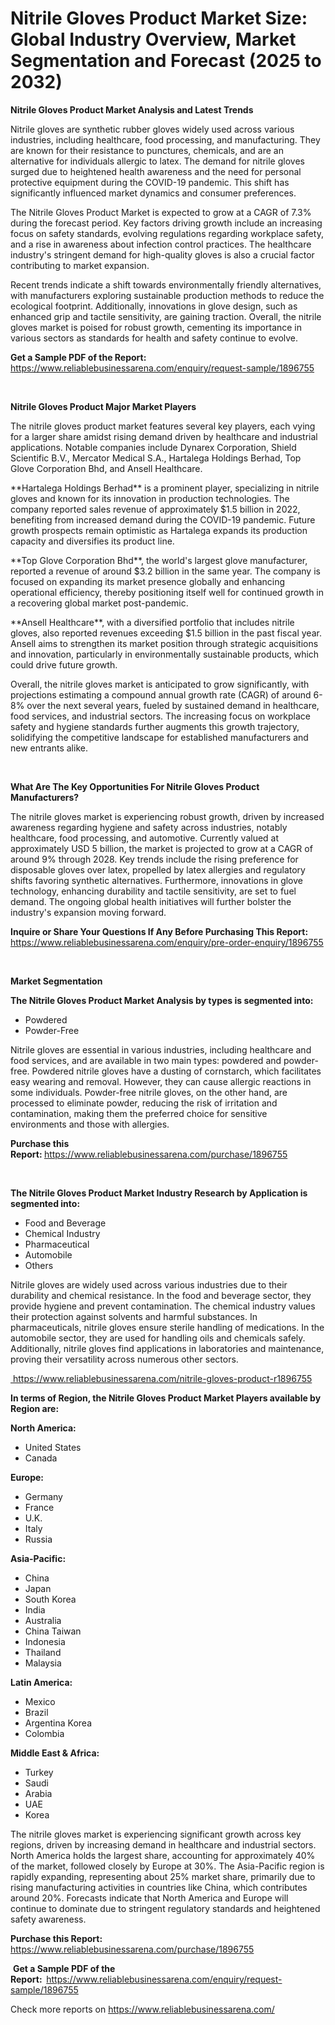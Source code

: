 <p><h1>Nitrile Gloves Product Market Size: Global Industry Overview, Market Segmentation and Forecast (2025 to 2032)</h1></p><p><strong>Nitrile Gloves Product Market Analysis and Latest Trends</strong></p>
<p><p>Nitrile gloves are synthetic rubber gloves widely used across various industries, including healthcare, food processing, and manufacturing. They are known for their resistance to punctures, chemicals, and are an alternative for individuals allergic to latex. The demand for nitrile gloves surged due to heightened health awareness and the need for personal protective equipment during the COVID-19 pandemic. This shift has significantly influenced market dynamics and consumer preferences.</p><p>The Nitrile Gloves Product Market is expected to grow at a CAGR of 7.3% during the forecast period. Key factors driving growth include an increasing focus on safety standards, evolving regulations regarding workplace safety, and a rise in awareness about infection control practices. The healthcare industry's stringent demand for high-quality gloves is also a crucial factor contributing to market expansion.</p><p>Recent trends indicate a shift towards environmentally friendly alternatives, with manufacturers exploring sustainable production methods to reduce the ecological footprint. Additionally, innovations in glove design, such as enhanced grip and tactile sensitivity, are gaining traction. Overall, the nitrile gloves market is poised for robust growth, cementing its importance in various sectors as standards for health and safety continue to evolve.</p></p>
<p><strong>Get a Sample PDF of the Report:&nbsp;</strong> <a href="https://www.reliablebusinessarena.com/enquiry/request-sample/1896755?utm_campaign=2259&utm_medium=2&utm_source=Github&utm_content=ia&utm_term=10022025&utm_id=nitrile-gloves-product">https://www.reliablebusinessarena.com/enquiry/request-sample/1896755</a></p>
<p>&nbsp;</p>
<p><strong>Nitrile Gloves Product Major Market Players</strong></p>
<p><p>The nitrile gloves product market features several key players, each vying for a larger share amidst rising demand driven by healthcare and industrial applications. Notable companies include Dynarex Corporation, Shield Scientific B.V., Mercator Medical S.A., Hartalega Holdings Berhad, Top Glove Corporation Bhd, and Ansell Healthcare.</p><p>**Hartalega Holdings Berhad** is a prominent player, specializing in nitrile gloves and known for its innovation in production technologies. The company reported sales revenue of approximately $1.5 billion in 2022, benefiting from increased demand during the COVID-19 pandemic. Future growth prospects remain optimistic as Hartalega expands its production capacity and diversifies its product line.</p><p>**Top Glove Corporation Bhd**, the world's largest glove manufacturer, reported a revenue of around $3.2 billion in the same year. The company is focused on expanding its market presence globally and enhancing operational efficiency, thereby positioning itself well for continued growth in a recovering global market post-pandemic.</p><p>**Ansell Healthcare**, with a diversified portfolio that includes nitrile gloves, also reported revenues exceeding $1.5 billion in the past fiscal year. Ansell aims to strengthen its market position through strategic acquisitions and innovation, particularly in environmentally sustainable products, which could drive future growth.</p><p>Overall, the nitrile gloves market is anticipated to grow significantly, with projections estimating a compound annual growth rate (CAGR) of around 6-8% over the next several years, fueled by sustained demand in healthcare, food services, and industrial sectors. The increasing focus on workplace safety and hygiene standards further augments this growth trajectory, solidifying the competitive landscape for established manufacturers and new entrants alike.</p></p>
<p>&nbsp;</p>
<p><strong>What Are The Key Opportunities For Nitrile Gloves Product Manufacturers?</strong></p>
<p><p>The nitrile gloves market is experiencing robust growth, driven by increased awareness regarding hygiene and safety across industries, notably healthcare, food processing, and automotive. Currently valued at approximately USD 5 billion, the market is projected to grow at a CAGR of around 9% through 2028. Key trends include the rising preference for disposable gloves over latex, propelled by latex allergies and regulatory shifts favoring synthetic alternatives. Furthermore, innovations in glove technology, enhancing durability and tactile sensitivity, are set to fuel demand. The ongoing global health initiatives will further bolster the industry's expansion moving forward.</p></p>
<p><strong>Inquire or Share Your Questions If Any Before Purchasing This Report:</strong> <a href="https://www.reliablebusinessarena.com/enquiry/pre-order-enquiry/1896755?utm_campaign=2259&utm_medium=2&utm_source=Github&utm_content=ia&utm_term=10022025&utm_id=nitrile-gloves-product">https://www.reliablebusinessarena.com/enquiry/pre-order-enquiry/1896755</a></p>
<p>&nbsp;</p>
<p><strong>Market Segmentation</strong></p>
<p><strong>The Nitrile Gloves Product Market Analysis by types is segmented into:</strong></p>
<p><ul><li>Powdered</li><li>Powder-Free</li></ul></p>
<p><p>Nitrile gloves are essential in various industries, including healthcare and food services, and are available in two main types: powdered and powder-free. Powdered nitrile gloves have a dusting of cornstarch, which facilitates easy wearing and removal. However, they can cause allergic reactions in some individuals. Powder-free nitrile gloves, on the other hand, are processed to eliminate powder, reducing the risk of irritation and contamination, making them the preferred choice for sensitive environments and those with allergies.</p></p>
<p><strong>Purchase this Report:&nbsp;</strong><a href="https://www.reliablebusinessarena.com/purchase/1896755?utm_campaign=2259&utm_medium=2&utm_source=Github&utm_content=ia&utm_term=10022025&utm_id=nitrile-gloves-product">https://www.reliablebusinessarena.com/purchase/1896755</a></p>
<p>&nbsp;</p>
<p><strong>The Nitrile Gloves Product Market Industry Research by Application is segmented into:</strong></p>
<p><ul><li>Food and Beverage</li><li>Chemical Industry</li><li>Pharmaceutical</li><li>Automobile</li><li>Others</li></ul></p>
<p><p>Nitrile gloves are widely used across various industries due to their durability and chemical resistance. In the food and beverage sector, they provide hygiene and prevent contamination. The chemical industry values their protection against solvents and harmful substances. In pharmaceuticals, nitrile gloves ensure sterile handling of medications. In the automobile sector, they are used for handling oils and chemicals safely. Additionally, nitrile gloves find applications in laboratories and maintenance, proving their versatility across numerous other sectors.</p></p>
<p><a href="https://www.reliablebusinessarena.com/nitrile-gloves-product-r1896755?utm_campaign=2259&utm_medium=2&utm_source=Github&utm_content=ia&utm_term=10022025&utm_id=nitrile-gloves-product">&nbsp;https://www.reliablebusinessarena.com/nitrile-gloves-product-r1896755</a></p>
<p><strong>In terms of Region, the Nitrile Gloves Product Market Players available by Region are:</strong></p>
<p>
    <p> <strong> North America: </strong>
        <ul>
            <li>United States</li>
            <li>Canada</li>
        </ul>
        </p> 
    <p> <strong> Europe: </strong>
        <ul>
            <li>Germany</li>
            <li>France</li>
            <li>U.K.</li>
            <li>Italy</li>
            <li>Russia</li>
        </ul>
        </p> 
    <p> <strong> Asia-Pacific: </strong>
        <ul>
            <li>China</li>
            <li>Japan</li>
            <li>South Korea</li>
            <li>India</li>
            <li>Australia</li>
            <li>China Taiwan</li>
            <li>Indonesia</li>
            <li>Thailand</li>
            <li>Malaysia</li>
        </ul>
        </p> 
    <p> <strong> Latin America: </strong>
        <ul>
            <li>Mexico</li>
            <li>Brazil</li>
            <li>Argentina Korea</li>
            <li>Colombia</li>
        </ul>
        </p> 
    <p> <strong> Middle East & Africa: </strong>
        <ul>
            <li>Turkey</li>
            <li>Saudi</li>
            <li>Arabia</li>
            <li>UAE</li>
            <li>Korea</li>
        </ul>
    </p>
    </p>
<p><p>The nitrile gloves market is experiencing significant growth across key regions, driven by increasing demand in healthcare and industrial sectors. North America holds the largest share, accounting for approximately 40% of the market, followed closely by Europe at 30%. The Asia-Pacific region is rapidly expanding, representing about 25% market share, primarily due to rising manufacturing activities in countries like China, which contributes around 20%. Forecasts indicate that North America and Europe will continue to dominate due to stringent regulatory standards and heightened safety awareness.</p></p>
<p><strong>Purchase this Report: </strong><a href="https://www.reliablebusinessarena.com/purchase/1896755?utm_campaign=2259&utm_medium=2&utm_source=Github&utm_content=ia&utm_term=10022025&utm_id=nitrile-gloves-product">https://www.reliablebusinessarena.com/purchase/1896755</a></p>
<p>&nbsp;<strong>Get a Sample PDF of the Report:&nbsp;&nbsp;</strong><a href="https://www.reliablebusinessarena.com/enquiry/request-sample/1896755?utm_campaign=2259&utm_medium=2&utm_source=Github&utm_content=ia&utm_term=10022025&utm_id=nitrile-gloves-product">https://www.reliablebusinessarena.com/enquiry/request-sample/1896755</a></p>
<p><strong></strong></p>
<p>Check more reports on <a href="https://www.reliablebusinessarena.com/?utm_campaign=2259&utm_medium=2&utm_source=Github&utm_content=ia&utm_term=10022025&utm_id=nitrile-gloves-product">https://www.reliablebusinessarena.com/</a></p>